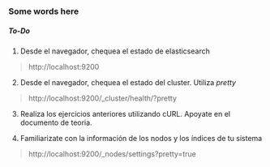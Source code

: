 ### Some words here

##### To-Do
1. Desde el navegador, chequea el estado de elasticsearch
> http://localhost:9200
  
2. Desde el navegador, chequea el estado del cluster. Utiliza *pretty*
> http://localhost:9200/_cluster/health/?pretty

3. Realiza los ejercicios anteriores utilizando cURL. Apoyate en el documento de teoria.

4. Familiarizate con la información de los nodos y los índices de tu sistema
> http://localhost:9200/_nodes/settings?pretty=true
